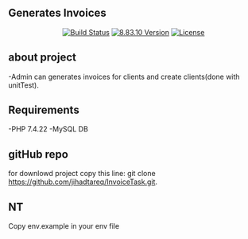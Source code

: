 ## Generates Invoices 

<p align="center">
<a href="https://travis-ci.org/laravel/framework"><img src="https://travis-ci.org/laravel/framework.svg" alt="Build Status"></a>
<a href="https://packagist.org/packages/laravel/framework?query=laravel%208#v8.83.10"><img src="https://img.shields.io/packagist/v/laravel/framework" alt=" 8.83.10 Version"></a>
<a href="https://packagist.org/packages/laravel/framework"><img src="https://img.shields.io/packagist/l/laravel/framework" alt="License"></a>
</p>

## about project

-Admin can generates invoices for clients and create clients(done with unitTest).


## Requirements
-PHP 7.4.22
-MySQL DB

## gitHub repo

for downlowd project copy this line:
git clone https://github.com/jihadtareq/InvoiceTask.git.

## NT
Copy env.example in your env file 
